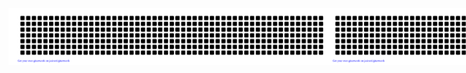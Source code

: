 <div style="display:flex;">
 <img align="center" src="https://github.com/Xerabmulac/Txt0/blob/main/gitartwork.svg" />
 <img align="center" src="https://github.com/Xerabmulac/Txt1/blob/main/gitartwork.svg" />
</div>
